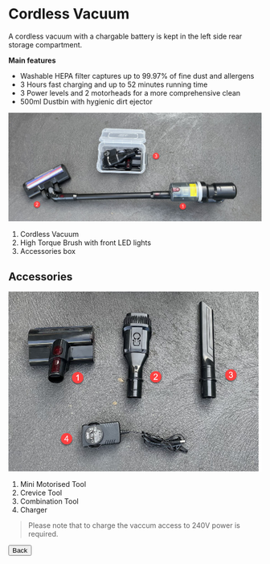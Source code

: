 <link href="../styles/custom.css" rel="stylesheet" />

# Cordless Vacuum
A cordless vacuum with a chargable battery is kept in the left side rear storage compartment.

**Main features**
- Washable HEPA filter captures up to 99.97% of fine dust and allergens
- 3 Hours fast charging and up to 52 minutes running time
- 3 Power levels and 2 motorheads for a more comprehensive clean
- 500ml Dustbin with hygienic dirt ejector

![cordless-vacuum](images/cordless-vacuum.jpg)

1. Cordless Vacuum
2. High Torque Brush with front LED lights
3. Accessories box

## Accessories
![cordless-vacuum-accessories](images/cordless-vacuum-accessories.jpg)

1. Mini Motorised Tool
2. Crevice Tool
3. Combination Tool
4. Charger

> Please note that to charge the vaccum access to 240V power is required.

<a href="/#guides"><button class="nav-button"><i class="arrow arrow-left"></i> Back</button></a>
